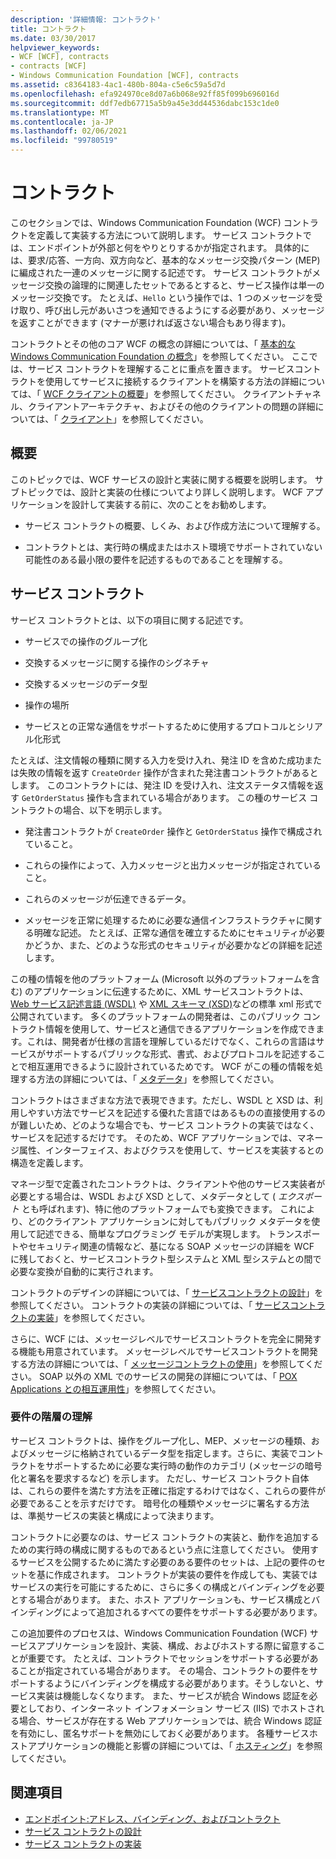 ```yaml
---
description: '詳細情報: コントラクト'
title: コントラクト
ms.date: 03/30/2017
helpviewer_keywords:
- WCF [WCF], contracts
- contracts [WCF]
- Windows Communication Foundation [WCF], contracts
ms.assetid: c8364183-4ac1-480b-804a-c5e6c59a5d7d
ms.openlocfilehash: efa924970ce8d07a6b068e92ff85f099b696016d
ms.sourcegitcommit: ddf7edb67715a5b9a45e3dd44536dabc153c1de0
ms.translationtype: MT
ms.contentlocale: ja-JP
ms.lasthandoff: 02/06/2021
ms.locfileid: "99780519"
---
```

# <a name="contracts"></a>コントラクト

このセクションでは、Windows Communication Foundation (WCF) コントラクトを定義して実装する方法について説明します。 サービス コントラクトでは、エンドポイントが外部と何をやりとりするかが指定されます。 具体的には、要求/応答、一方向、双方向など、基本的なメッセージ交換パターン (MEP) に編成された一連のメッセージに関する記述です。 サービス コントラクトがメッセージ交換の論理的に関連したセットであるとすると、サービス操作は単一のメッセージ交換です。 たとえば、`Hello` という操作では、1 つのメッセージを受け取り、呼び出し元があいさつを通知できるようにする必要があり、メッセージを返すことができます (マナーが悪ければ返さない場合もあり得ます)。  
  
 コントラクトとその他のコア WCF の概念の詳細については、「 [基本的な Windows Communication Foundation の概念](../fundamental-concepts.md)」を参照してください。 ここでは、サービス コントラクトを理解することに重点を置きます。 サービスコントラクトを使用してサービスに接続するクライアントを構築する方法の詳細については、「 [WCF クライアントの概要](../wcf-client-overview.md)」を参照してください。 クライアントチャネル、クライアントアーキテクチャ、およびその他のクライアントの問題の詳細については、「 [クライアント](clients.md)」を参照してください。  
  
## <a name="overview"></a>概要  

 このトピックでは、WCF サービスの設計と実装に関する概要を説明します。 サブトピックでは、設計と実装の仕様についてより詳しく説明します。 WCF アプリケーションを設計して実装する前に、次のことをお勧めします。  
  
- サービス コントラクトの概要、しくみ、および作成方法について理解する。  
  
- コントラクトとは、実行時の構成またはホスト環境でサポートされていない可能性のある最小限の要件を記述するものであることを理解する。  
  
## <a name="service-contracts"></a>サービス コントラクト  

 サービス コントラクトとは、以下の項目に関する記述です。  
  
- サービスでの操作のグループ化  
  
- 交換するメッセージに関する操作のシグネチャ  
  
- 交換するメッセージのデータ型  
  
- 操作の場所  
  
- サービスとの正常な通信をサポートするために使用するプロトコルとシリアル化形式  
  
 たとえば、注文情報の種類に関する入力を受け入れ、発注 ID を含めた成功または失敗の情報を返す `CreateOrder` 操作が含まれた発注書コントラクトがあるとします。 このコントラクトには、発注 ID を受け入れ、注文ステータス情報を返す `GetOrderStatus` 操作も含まれている場合があります。 この種のサービス コントラクトの場合、以下を明示します。  
  
- 発注書コントラクトが `CreateOrder` 操作と `GetOrderStatus` 操作で構成されていること。  
  
- これらの操作によって、入力メッセージと出力メッセージが指定されていること。  
  
- これらのメッセージが伝達できるデータ。  
  
- メッセージを正常に処理するために必要な通信インフラストラクチャに関する明確な記述。 たとえば、正常な通信を確立するためにセキュリティが必要かどうか、また、どのような形式のセキュリティが必要かなどの詳細を記述します。  
  
 この種の情報を他のプラットフォーム (Microsoft 以外のプラットフォームを含む) のアプリケーションに伝達するために、XML サービスコントラクトは、 [Web サービス記述言語 (WSDL)](https://www.w3.org/TR/2001/NOTE-wsdl-20010315) や [XML スキーマ (XSD)](https://www.w3.org/XML/Schema)などの標準 xml 形式で公開されています。 多くのプラットフォームの開発者は、このパブリック コントラクト情報を使用して、サービスと通信できるアプリケーションを作成できます。これは、開発者が仕様の言語を理解しているだけでなく、これらの言語はサービスがサポートするパブリックな形式、書式、およびプロトコルを記述することで相互運用できるように設計されているためです。 WCF がこの種の情報を処理する方法の詳細については、「 [メタデータ](metadata.md)」を参照してください。  
  
 コントラクトはさまざまな方法で表現できます。ただし、WSDL と XSD は、利用しやすい方法でサービスを記述する優れた言語ではあるものの直接使用するのが難しいため、どのような場合でも、サービス コントラクトの実装ではなく、サービスを記述するだけです。 そのため、WCF アプリケーションでは、マネージ属性、インターフェイス、およびクラスを使用して、サービスを実装するとの構造を定義します。  
  
 マネージ型で定義されたコントラクトは、クライアントや他のサービス実装者が必要とする場合は、WSDL および XSD として、メタデータとして ( *エクスポート* とも呼ばれます)、特に他のプラットフォームでも変換できます。 これにより、どのクライアント アプリケーションに対してもパブリック メタデータを使用して記述できる、簡単なプログラミング モデルが実現します。 トランスポートやセキュリティ関連の情報など、基になる SOAP メッセージの詳細を WCF に残しておくと、サービスコントラクト型システムと XML 型システムとの間で必要な変換が自動的に実行されます。  
  
 コントラクトのデザインの詳細については、「 [サービスコントラクトの設計](../designing-service-contracts.md)」を参照してください。 コントラクトの実装の詳細については、「 [サービスコントラクトの実装](../implementing-service-contracts.md)」を参照してください。  
  
 さらに、WCF には、メッセージレベルでサービスコントラクトを完全に開発する機能も用意されています。 メッセージレベルでサービスコントラクトを開発する方法の詳細については、「 [メッセージコントラクトの使用](using-message-contracts.md)」を参照してください。 SOAP 以外の XML でのサービスの開発の詳細については、「 [POX Applications との相互運用性](interoperability-with-pox-applications.md)」を参照してください。  
  
### <a name="understanding-the-hierarchy-of-requirements"></a>要件の階層の理解  

 サービス コントラクトは、操作をグループ化し、MEP、メッセージの種類、およびメッセージに格納されているデータ型を指定します。さらに、実装でコントラクトをサポートするために必要な実行時の動作のカテゴリ (メッセージの暗号化と署名を要求するなど) を示します。 ただし、サービス コントラクト自体は、これらの要件を満たす方法を正確に指定するわけではなく、これらの要件が必要であることを示すだけです。 暗号化の種類やメッセージに署名する方法は、準拠サービスの実装と構成によって決まります。  
  
 コントラクトに必要なのは、サービス コントラクトの実装と、動作を追加するための実行時の構成に関するものであるという点に注意してください。 使用するサービスを公開するために満たす必要のある要件のセットは、上記の要件のセットを基に作成されます。 コントラクトが実装の要件を作成しても、実装ではサービスの実行を可能にするために、さらに多くの構成とバインディングを必要とする場合があります。 また、ホスト アプリケーションも、サービス構成とバインディングによって追加されるすべての要件をサポートする必要があります。  
  
 この追加要件のプロセスは、Windows Communication Foundation (WCF) サービスアプリケーションを設計、実装、構成、およびホストする際に留意することが重要です。 たとえば、コントラクトでセッションをサポートする必要があることが指定されている場合があります。 その場合、コントラクトの要件をサポートするようにバインディングを構成する必要があります。そうしないと、サービス実装は機能しなくなります。 また、サービスが統合 Windows 認証を必要としており、インターネット インフォメーション サービス (IIS) でホストされる場合、サービスが存在する Web アプリケーションでは、統合 Windows 認証を有効にし、匿名サポートを無効にしておく必要があります。 各種サービスホストアプリケーションの機能と影響の詳細については、「 [ホスティング](hosting.md)」を参照してください。  
  
## <a name="see-also"></a>関連項目

- [エンドポイント:アドレス、バインディング、およびコントラクト](endpoints-addresses-bindings-and-contracts.md)
- [サービス コントラクトの設計](../designing-service-contracts.md)
- [サービス コントラクトの実装](../implementing-service-contracts.md)

